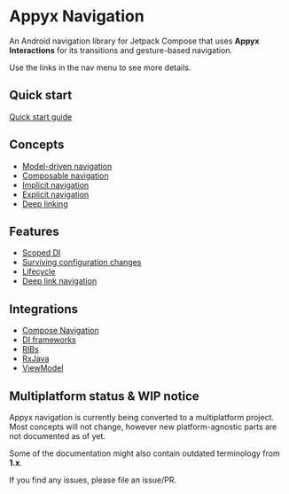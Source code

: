 # Appyx Navigation


An Android navigation library for Jetpack Compose that uses **Appyx Interactions** for its transitions and gesture-based navigation.

Use the links in the nav menu to see more details.

## Quick start

[Quick start guide](quick-start.md)


## Concepts

- [Model-driven navigation](concepts/model-driven-navigation.md)
- [Composable navigation](concepts/composable-navigation.md)
- [Implicit navigation](concepts/implicit-navigation.md)
- [Explicit navigation](concepts/explicit-navigation.md)
- [Deep linking](concepts/deep-linking.md)

## Features

- [Scoped DI](features/scoped-di.md)
- [Surviving configuration changes](features/configuration.md)
- [Lifecycle](features/lifecycle.md)
- [Deep link navigation](concepts/deep-linking.md)

## Integrations

- [Compose Navigation](integrations/compose-navigation.md)
- [DI frameworks](integrations/di-frameworks.md)
- [RIBs](integrations/ribs.md)
- [RxJava](integrations/rx.md)
- [ViewModel](integrations/viewmodel.md)


## Multiplatform status & WIP notice

Appyx navigation is currently being converted to a multiplatform project. Most concepts will not change, however new platform-agnostic parts are not documented as of yet.

Some of the documentation might also contain outdated terminology from **1.x**.

If you find any issues, please file an issue/PR.
